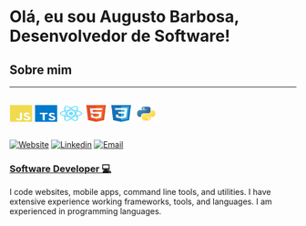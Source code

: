 
# Olá, eu sou Augusto Barbosa, Desenvolvedor de Software!

## Sobre mim

---


<div style="display: inline_block"><br>
  <img align="center" alt="Augusto-Js" height="30" width="40" src="https://raw.githubusercontent.com/devicons/devicon/master/icons/javascript/javascript-plain.svg">
  <img align="center" alt="Augusto-Ts" height="30" width="40" src="https://raw.githubusercontent.com/devicons/devicon/master/icons/typescript/typescript-plain.svg">
  <img align="center" alt="Augusto-React" height="30" width="40" src="https://raw.githubusercontent.com/devicons/devicon/master/icons/react/react-original.svg">
  <img align="center" alt="Augusto-HTML" height="30" width="40" src="https://raw.githubusercontent.com/devicons/devicon/master/icons/html5/html5-original.svg">
  <img align="center" alt="Augusto-CSS" height="30" width="40" src="https://raw.githubusercontent.com/devicons/devicon/master/icons/css3/css3-original.svg">
  <img align="center" alt="Augusto-Python" height="30" width="40" src="https://raw.githubusercontent.com/devicons/devicon/master/icons/python/python-original.svg">
</div>

<br>

[![Website](https://img.shields.io/badge/Website-3776AB?style=for-the-badge)](https://augustobarbosa.vercel.app/)
[![Linkedin](https://img.shields.io/badge/LinkedIn-0077B5?style=for-the-badge&logo=linkedin&logoColor=white)](https://www.linkedin.com/in/barbosa-augusto/)
[![Email](https://img.shields.io/badge/Email-8B89CC?style=for-the-badge&logo=protonmail&logoColor=white)](mailto:augusto.barbosa.dev@gmail.com)



<h3><b><u>Software Developer 💻</u></b></h3>

I code websites, mobile apps, command line tools, and utilities. I have extensive experience working frameworks, tools, and languages. I am experienced in programming languages. 
